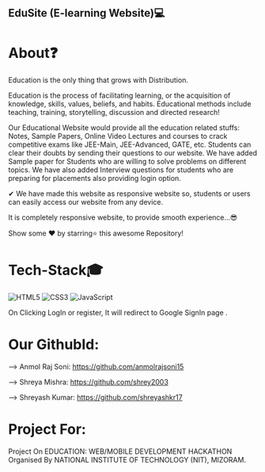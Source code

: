 ## EduSite (E-learning Website)💻
<div id="About"></div>

# About❓
Education is the only thing that grows with Distribution.

Education is the process of facilitating learning, or the acquisition of knowledge, skills, values,
beliefs, and habits. Educational methods include teaching, training, storytelling, discussion and directed research!

Our Educational Website would provide all the education related stuffs:
Notes, Sample Papers, Online Video Lectures and courses to crack competitive
exams like JEE-Main, JEE-Advanced, GATE, etc. Students can clear their doubts
by sending their questions to our website. We have added Sample paper for Students
who are willing to solve problems on different topics. We have also added
Interview questions for students who are preparing for placements also providing login option.

✔ We have made this website as responsive website so, students or users can
easily access our website from any device.


It is completely responsive website, to provide smooth experience...😎

Show some ❤️ by starring⭐ this awesome Repository!

# Tech-Stack🎓

<img alt="HTML5" src="https://img.shields.io/badge/html5%20-%23E34F26.svg?&style=for-the-badge&logo=html5&logoColor=white"/> <img alt="CSS3" src="https://img.shields.io/badge/css3%20-%231572B6.svg?&style=for-the-badge&logo=css3&logoColor=white"/> <img alt="JavaScript" src="https://img.shields.io/badge/javascript%20-%23323330.svg?&style=for-the-badge&logo=javascript&logoColor=%23F7DF1E"/>

On Clicking LogIn or register, It will redirect to Google SignIn page .

# Our GithubId:

--> Anmol Raj Soni: https://github.com/anmolrajsoni15

--> Shreya Mishra: https://github.com/shrey2003

--> Shreyash Kumar: https://github.com/shreyashkr17

# Project For:
Project On EDUCATION:  WEB/MOBILE DEVELOPMENT HACKATHON Organised By NATIONAL INSTITUTE OF TECHNOLOGY (NIT), MIZORAM.
